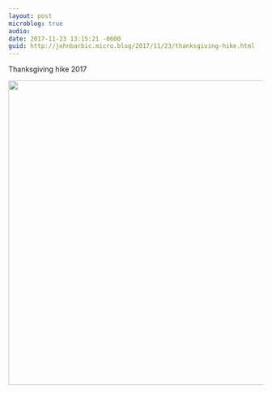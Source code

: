 ```yaml
---
layout: post
microblog: true
audio: 
date: 2017-11-23 13:15:21 -0600
guid: http://johnbarbic.micro.blog/2017/11/23/thanksgiving-hike.html
---
```

Thanksgiving hike 2017

<img src="http://www.barbic.com/uploads/2017/5d2e3ab4eb.jpg" width="600" height="600" />
